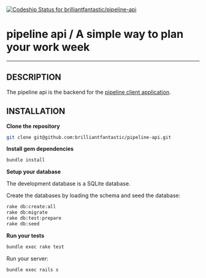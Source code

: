 [ ![Codeship Status for brilliantfantastic/pipeline-api](https://www.codeship.io/projects/2e863cd0-981d-0131-c4f5-32494af887eb/status?branch=master)](https://www.codeship.io/projects/17159)

pipeline api / A simple way to plan your work week
==================================================
***

## DESCRIPTION

The pipeline api is the backend for the [pipeline client application](http://github.com/brilliantfantastic/pipeline).

## INSTALLATION

**Clone the repository**

```sh
git clone git@github.com:brilliantfantastic/pipeline-api.git
```

**Install gem dependencies**

```sh
bundle install
```

**Setup your database**

The development database is a SQLite database.

Create the databases by loading the schema and seed the database:

```sh
rake db:create:all
rake db:migrate
rake db:test:prepare
rake db:seed
```

**Run your tests**

```sh
bundle exec rake test
```

Run your server:

```sh
bundle exec rails s
```
